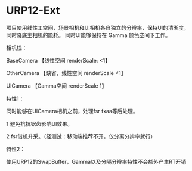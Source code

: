 # URP12-Ext 

项目使用线性工空间，场景相机和UI相机各自独立的分辨率，保持UI的清晰度，同时降底主相机的能耗。
同时UI能够保持在 Gamma 颜色空间下工作。

相机栈：

BaseCamera 【线性空间 renderScale: <1】

OtherCamera 【缺省，线性空间 renderScale <1】

UICamera 【Gamma空间 renderScale 1】

特性1：

同时能够在UICamera相机之前，处理fsr fxaa等后处理。

1 避免抗抗锯齿影响UI效果。

2 fsr借机升采。（经测试：移动端推荐不开，仅分离分辨率就行）

特性2：

使用URP12的SwapBuffer，Gamma以及分隔分辨率特性不会额外产生RT开销
